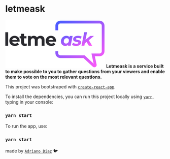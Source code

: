 # letmeask

![Letmeask logo](/src/assets/images/logo.svg)
**Letmeask is a service built to make possible to you to gather questions from your viewers and enable them to vote on the most relevant questions.**

This project was bootstraped with [`create-react-app`](https://github.com/facebook/create-react-app).

To install the dependencies, you can run this project locally using [`yarn`](https://yarnpkg.com/getting-started/usage), typing in your console:

### `yarn start`

To run the app, use:

### `yarn start`

made by [`Adriano Diaz`](https://www.linkedin.com/in/adriano-diaz/) :bird: